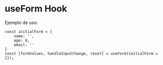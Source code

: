 # useForm Hook

Ejemplo de uso:

```
const initialForm = {
    name: '',
    age: 0,
    email: ''
}
const [formValues, handleInputChange, reset] = useForm(initialForm = {});

```
